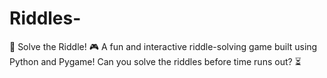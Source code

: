 # Riddles-

🧠 Solve the Riddle! 🎮
A fun and interactive riddle-solving game built using Python and Pygame! Can you solve the riddles before time runs out? ⏳

